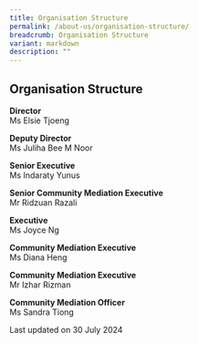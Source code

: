 ```yaml
---
title: Organisation Structure
permalink: /about-us/organisation-structure/
breadcrumb: Organisation Structure
variant: markdown
description: ""
---
```

<h2>Organisation Structure</h2>
<p><strong>Director</strong>
<br>Ms Elsie Tjoeng</p>
<p><strong>Deputy Director</strong>
<br>Ms Juliha Bee M Noor</p>
<p><strong>Senior Executive</strong>
<br>Ms Indaraty Yunus</p>
<p><strong>Senior Community Mediation Executive</strong>
<br>Mr Ridzuan Razali</p>
<p><strong>Executive</strong>
<br>Ms Joyce Ng</p>
<p><strong>Community Mediation Executive</strong>
<br>Ms Diana Heng</p>
<p><strong>Community Mediation Executive</strong>
<br>Mr Izhar Rizman</p>
<p><strong>Community Mediation Officer</strong>
<br>Ms Sandra Tiong</p>
<p>Last updated on 30 July 2024</p>